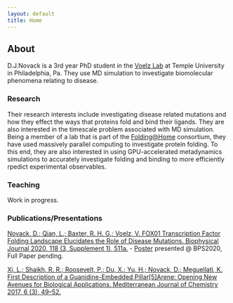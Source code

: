 ```yaml
---
layout: default
title: Home
---
```

## About
D.J.Novack is a 3rd year PhD student in the [Voelz Lab](http://www.voelzlab.org/) at Temple University in Philadelphia, Pa. They use MD simulation to investigate biomolecular phenomena relating to disease. 

### Research
Their research interests include investigating disease related mutations and how they effect the ways that proteins fold and bind their ligands. They are also interested in the timescale problem associated with MD simulation. Being a member of a lab that is part of the [Folding@Home](https://foldingathome.org/) consortium, they have used massively parallel computing to investigate protein folding. To this end, they are also interested in using GPU-accelerated metadynamics simulations to accurately investigate folding and binding to more efficiently rpedict experimental observables.


### Teaching
Work in progress.


### Publications/Presentations
[Novack, D.; Qian, L.; Baxter, R. H. G.; Voelz, V. FOX01 Transcription Factor Folding Landscape Elucidates the Role of Disease Mutations. Biophysical Journal 2020, 118 (3, Supplement 1), 511a.](https://doi.org/10.1016/j.bpj.2019.11.2814) - [Poster](images/BPS_2020.pdf) presented @ BPS2020, Full Paper pending.

[Xi, L.; Shaikh, R. R.; Roosevelt, P.; Du, X.; Yu, H.; Novack, D.; Meguellati, K. First Description of a Guanidine-Embedded Pillar[5]Arene: Opening New Avenues for Biological Applications. Mediterranean Journal of Chemistry 2017, 6 (3), 49–52.](https://doi.org/10.13171/mjc62/01701171722-meguellati)

